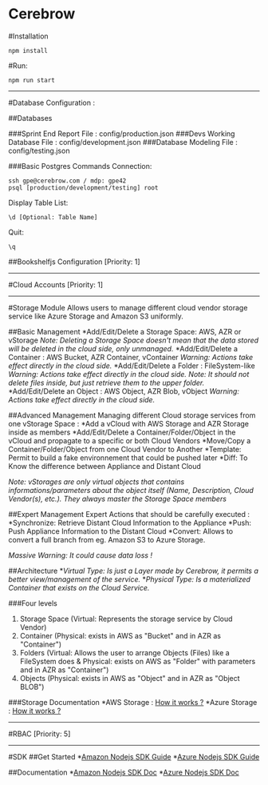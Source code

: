 # Cerebrow

#Installation
```
npm install
```

#Run:
```
npm run start
```
-----
#Database Configuration :

##Databases

###Sprint End Report
File : config/production.json
###Devs Working Database
File : config/development.json
###Database Modeling
File : config/testing.json

###Basic Postgres Commands
Connection:
```
ssh gpe@cerebrow.com / mdp: gpe42
psql [production/development/testing] root
```
Display Table List:
```
\d [Optional: Table Name]
```
Quit:
```
\q
```

##Bookshelfjs Configuration
[Priority: 1]

_____________________

#Cloud Accounts
[Priority: 1]

_____________________
#Storage Module
Allows users to manage different cloud vendor storage service like Azure Storage and Amazon S3 uniformly.

##Basic Management
*Add/Edit/Delete a Storage Space: AWS, AZR or vStorage
_Note: Deleting a Storage Space doesn't mean that the data stored will be deleted in the cloud side, only unmanaged._
*Add/Edit/Delete a Container : AWS Bucket, AZR Container, vContainer
_Warning: Actions take effect directly in the cloud side._
*Add/Edit/Delete a Folder : FileSystem-like
_Warning: Actions take effect directly in the cloud side._
_Note: It should not delete files inside, but just retrieve them to the upper folder._
*Add/Edit/Delete an Object : AWS Object, AZR Blob, vObject
_Warning: Actions take effect directly in the cloud side._

##Advanced Management
Managing different Cloud storage services from one vStorage Space :
*Add a vCloud with AWS Storage and AZR Storage inside as members
*Add/Edit/Delete a Container/Folder/Object in the vCloud and propagate to a specific or both Cloud Vendors
*Move/Copy a Container/Folder/Object from one Cloud Vendor to Another
*Template: Permit to build a fake environnement that could be pushed later
*Diff: To Know the difference between Appliance and Distant Cloud

_Note: vStorages are only virtual objects that contains informations/parameters about the object itself (Name, Description, Cloud Vendor(s), etc.). They always master the Storage Space members_

##Expert Management
Expert Actions that should be carefully executed :
*Synchronize: Retrieve Distant Cloud Information to the Appliance
*Push: Push Appliance Information to the Distant Cloud
*Convert: Allows to convert a full branch from eg. Amazon S3 to Azure Storage.

_Massive Warning: It could cause data loss !_

##Architecture
*_Virtual Type: Is just a Layer made by Cerebrow, it permits a better view/management of the service._
*_Physical Type: Is a materialized Container that exists on the Cloud Service._

###Four levels
1. Storage Space (Virtual: Represents the storage service by Cloud Vendor)
2. Container (Physical: exists in AWS as "Bucket" and in AZR as "Container")
3. Folders (Virtual: Allows the user to arrange Objects (Files) like a FileSystem does & Physical: exists on AWS as "Folder" with parameters and in AZR as "Container")
4. Objects (Physical: exists in AWS as "Object" and in AZR as "Object BLOB")

###Storage Documentation
*AWS Storage : [How it works ?](http://docs.aws.amazon.com/AmazonS3/latest/gsg/SigningUpforS3.html)
*Azure Storage : [How it works ?](https://azure.microsoft.com/fr-fr/documentation/articles/storage-nodejs-how-to-use-blob-storage/)

_____________________
#RBAC
[Priority: 5]

_____________________
#SDK
##Get Started
*[Amazon Nodejs SDK Guide](http://docs.aws.amazon.com/AWSJavaScriptSDK/latest/)
*[Azure Nodejs SDK Guide](https://azure.microsoft.com/fr-fr/develop/nodej/)

##Documentation
*[Amazon Nodejs SDK Doc](http://docs.aws.amazon.com/AWSJavaScriptSDK/latest/)
*[Azure Nodejs SDK Doc](http://azure.github.io/azure-sdk-for-node/)

